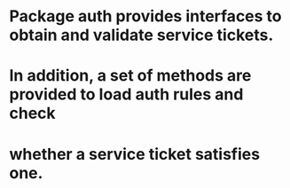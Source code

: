 #	Package auth provides interfaces to obtain and validate service tickets.
#	In addition, a set of methods are provided to load auth rules and check
#		whether a service ticket satisfies one.